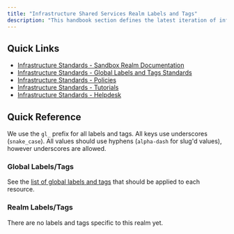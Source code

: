 ```yaml
---
title: "Infrastructure Shared Services Realm Labels and Tags"
description: "This handbook section defines the latest iteration of infrastructure standards for AWS and GCP across all departments and groups at GitLab."
---
```


## Quick Links

- [Infrastructure Standards - Sandbox Realm Documentation](/handbook/infrastructure-standards/realms/sandbox/)
- [Infrastructure Standards - Global Labels and Tags Standards](/handbook/infrastructure-standards/labels-tags/)
- [Infrastructure Standards - Policies](/handbook/infrastructure-standards/policies/)
- [Infrastructure Standards - Tutorials](/handbook/infrastructure-standards/tutorials/)
- [Infrastructure Standards - Helpdesk](/handbook/infrastructure-standards/helpdesk/)

## Quick Reference

We use the `gl_` prefix for all labels and tags. All keys use underscores (`snake_case`). All values should use hyphens (`alpha-dash` for slug'd values), however underscores are allowed.

### Global Labels/Tags

See the [list of global labels and tags](/handbook/infrastructure-standards/labels-tags/) that should be applied to each resource.

### Realm Labels/Tags

There are no labels and tags specific to this realm yet.
